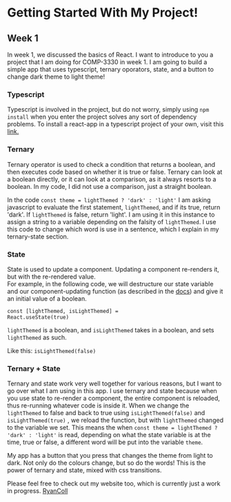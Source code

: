 # Getting Started With My Project!

## Week 1

In week 1, we discussed the basics of React. I want to introduce to you a project that I am doing for COMP-3330 in week 1. I am going to build a simple app that uses typescript, ternary oporators, state, and a button to change dark theme to light theme!

### Typescript

Typescript is involved in the project, but do not worry, simply using ```npm install``` when you enter the project solves any sort of dependency problems. To install a react-app in a typescript project of your own, visit this [link.](https://create-react-app.dev/docs/adding-typescript/)

### Ternary

Ternary operator is used to check a condition that returns a boolean, and then executes code based on whether it is true or false. Ternary can look at a boolean directly, or it can look at a comparison, as it always resorts to a boolean. In my code, I did not use a comparison, just a straight boolean. 

In the code ``` const theme = lightThemed ? 'dark' : 'light' ``` I am asking javascript to evaluate the first statement, <code>lightThemed</code>, and if its true, return 'dark'. If <code>lightThemed</code> is false, return 'light'. I am using it in this instance to assign a string to a variable depending on the falsity of <code>lightThemed</code>. I use this code to change which word is use in a sentence, which I explain in my ternary-state section.

### State

State is used to update a component. Updating a component re-renders it, but with the re-rendered value. </br>
For example, in the following code, we will destructure our state variable and our component-updating function (as described in the [docs](https://reactjs.org/docs/hooks-state.html)) and give it an initial value of a boolean.
</br>

<code>const [lightThemed, isLightThemed] = React.useState(true)</code>

<code>lightThemed</code> is a boolean, and <code>isLightThemed</code> takes in a boolean, and sets <code>lightThemed</code> as such. 

Like this: <code>isLightThemed(false)</code>

### Ternary + State

Ternary and state work very well together for various reasons, but I want to go over what I am using in this app. I use ternary and state because when you use state to re-render a component, the entire component is reloaded, thus re-running whatever code is inside it. When we change the <code>lightThemed</code> to false and back to true using <code>isLightThemed(false)</code> and <code>isLightThemed(true)</code> , we reload the function, but with <code>lightThemed</code> changed to the variable we set. This means the when ``` const theme = lightThemed ? 'dark' : 'light' ``` is read, depending on what the state variable is at the time, true or false, a different word will be put into the variable ``` theme ```.

My app has a button that you press that changes the theme from light to dark. Not only do the colours change, but so do the words! This is the power of ternary and state, mixed with css transitions.


Please feel free to check out my website too, which is currently just a work in progress. [RyanColl](https://rcoll-fullstack-dev.web.app/)